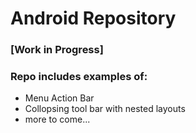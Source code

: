 # Android Repository

### [Work in Progress]
### Repo includes examples of:

* Menu Action Bar
* Collopsing tool bar with nested layouts
* more to come...
